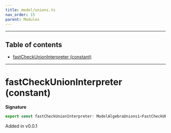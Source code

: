 ```yaml
---
title: model/unions.ts
nav_order: 15
parent: Modules
---
```


---

<h2 class="text-delta">Table of contents</h2>

- [fastCheckUnionInterpreter (constant)](#fastcheckunioninterpreter-constant)

---

# fastCheckUnionInterpreter (constant)

**Signature**

```ts
export const fastCheckUnionInterpreter: ModelAlgebraUnions1<FastCheckURI> = ...
```

Added in v0.0.1

